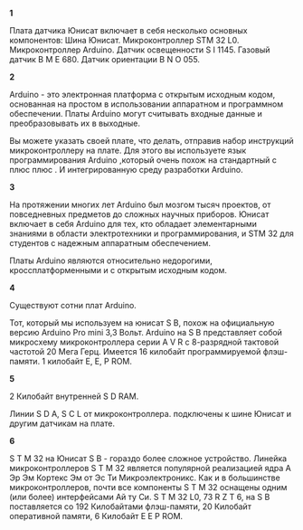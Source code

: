 **1**

Плата датчика Юнисат включает в себя несколько основных компонентов:
Шина Юнисат.
Микроконтроллер STM 32 L0. 
Микроконтроллер Arduino. 
Датчик освещенности S I 1145. 
Газовый датчик  B M Е 680.
Датчик ориентации B N O 055.



**2**

Arduino - это электронная платформа с открытым исходным кодом, основанная на простом в использовании аппаратном и программном обеспечении. Платы Arduino  могут считывать входные данные и преобразовывать их в выходные.

Вы можете указать своей плате, что делать, отправив набор инструкций микроконтроллеру на плате.  Для этого вы используете язык программирования Arduino ,который очень похож на стандартный c плюс плюс . И интегрированную среду разработки Arduino.



**3**



На протяжении многих лет Arduino был мозгом тысяч проектов, от повседневных предметов до сложных научных приборов.
Юнисат включает в себя Arduino для тех, кто обладает элементарными знаниями в области электротехники и программирования, и STM 32 для студентов с надежным аппаратным обеспечением.

 

Платы Arduino являются относительно недорогими, кроссплатформенными и с открытым исходным кодом.



**4**


Существуют сотни плат Arduino. 

Тот, который мы используем на юнисат  S B, похож на официальную версию Arduino Pro mini 3,3 Вольт.
Arduino на S B представляет собой микросхему микроконтроллера серии A V R с 8-разрядной тактовой частотой 20 Мега Герц.
Имеется 16 килобайт программируемой флэш-памяти.
1 килобайт E, E, P ROM.



**5**

2 Килобайт внутренней S D RAM.

Линии S D A, S C L от микроконтроллера. подключены к шине Юнисат и другим датчикам на плате.

**6**

S T M 32 на Юнисат S B - гораздо более сложное устройство.
Линейка микроконтроллеров S T M 32 является популярной реализацией ядра А Эр Эм Кортекс Эм от Эс Ти Микроэлектроникс. Как и в большинстве микроконтроллеров, почти все компоненты S T M 32 оснащены одним (или более) интерфейсами Ай ту Си.
S T M 32 L0, 73 R Z T 6,  на S B поставляется со 192 Килобайтами флэш-памяти, 20 Килобайт оперативной памяти, 6 Килобайт E E P ROM.
